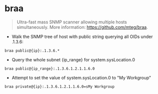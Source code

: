 # braa

> Ultra-fast mass SNMP scanner allowing multiple hosts simultaneously.
> More information: <https://github.com/mteg/braa>. 

- Walk the SNMP tree of host with public string querying all OIDs under .1.3.6:

`braa public@{ip}:.1.3.6.*`

- Query the whole subnet {ip_range} for system.sysLocation.0

`braa public@{ip_range}:.1.3.6.1.2.1.1.6.0`

- Attempt to set the value of system.sysLocation.0 to "My Workgroup"

`braa private@{ip}:.1.3.6.1.2.1.1.6.0=sMy Workgroup`

